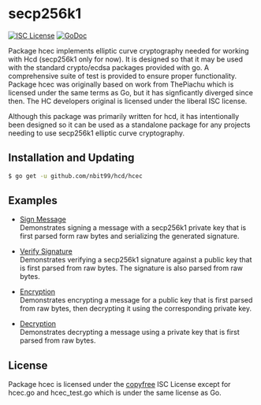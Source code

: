 secp256k1
=====

[![ISC License](http://img.shields.io/badge/license-ISC-blue.svg)](http://copyfree.org)
[![GoDoc](https://img.shields.io/badge/godoc-reference-blue.svg)](http://godoc.org/github.com/nbit99/hcd/hcec/secp256k1)

Package hcec implements elliptic curve cryptography needed for working with
Hcd (secp256k1 only for now). It is designed so that it may be used with the
standard crypto/ecdsa packages provided with go.  A comprehensive suite of test
is provided to ensure proper functionality.  Package hcec was originally based
on work from ThePiachu which is licensed under the same terms as Go, but it has
signficantly diverged since then.  The HC developers original is licensed
under the liberal ISC license.

Although this package was primarily written for hcd, it has intentionally been
designed so it can be used as a standalone package for any projects needing to
use secp256k1 elliptic curve cryptography.

## Installation and Updating

```bash
$ go get -u github.com/nbit99/hcd/hcec
```

## Examples

* [Sign Message](http://godoc.org/github.com/nbit99/hcd/hcec#example-package--SignMessage)  
  Demonstrates signing a message with a secp256k1 private key that is first
  parsed form raw bytes and serializing the generated signature.

* [Verify Signature](http://godoc.org/github.com/nbit99/hcd/hcec#example-package--VerifySignature)  
  Demonstrates verifying a secp256k1 signature against a public key that is
  first parsed from raw bytes.  The signature is also parsed from raw bytes.

* [Encryption](http://godoc.org/github.com/nbit99/hcd/hcec#example-package--EncryptMessage)  
  Demonstrates encrypting a message for a public key that is first parsed from
  raw bytes, then decrypting it using the corresponding private key.

* [Decryption](https://godoc.org/github.com/nbit99/hcd/hcec#example-package--DecryptMessage)  
  Demonstrates decrypting a message using a private key that is first parsed
  from raw bytes.

## License

Package hcec is licensed under the [copyfree](http://copyfree.org) ISC License
except for hcec.go and hcec_test.go which is under the same license as Go.

